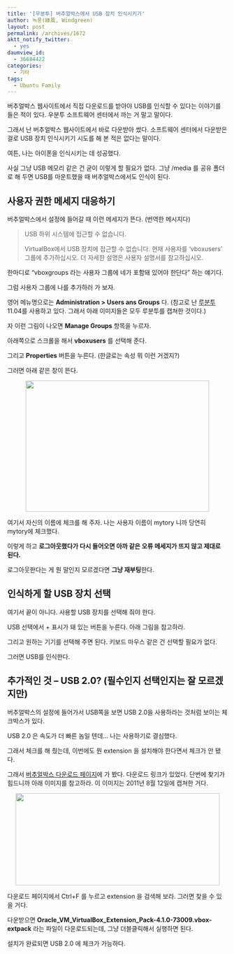 ```yaml
---
title: '[우분투] 버추얼박스에서 USB 장치 인식시키기'
author: 녹풍(綠風, Windgreen)
layout: post
permalink: /archives/1672
aktt_notify_twitter:
  - yes
daumview_id:
  - 36684422
categories:
  - 기타
tags:
  - Ubuntu Family
---
```

버추얼박스 웹사이트에서 직접 다운로드를 받아야 USB를 인식할 수 있다는 이야기를 들은 적이 있다. 우분투 소프트웨어 센터에서 까는 거 말고 말이다.

그래서 난 버추얼박스 웹사이트에서 바로 다운받아 썼다. 소프트웨어 센터에서 다운받은 걸로 USB 장치 인식시키기 시도를 해 본 적은 없다는 말이다.

여튼, 나는 아이폰을 인식시키는 데 성공했다.

사실 그냥 USB 메모리 같은 건 굳이 이렇게 할 필요가 없다. 그냥 /media 를 공유 폴더로 해 두면 USB를 마운트했을 때 버추얼박스에서도 인식이 된다.

## 사용자 권한 메세지 대응하기

버추얼박스에서 설정에 들어갈 때 이런 메세지가 뜬다. (번역한 메시지다)

> USB 하위 시스템에 접근할 수 없습니다.
> 
> VirtualBox에서 USB 장치에 접근할 수 없습니다. 현재 사용자를 &#8216;vboxusers&#8217; 그룹에 추가하십시오. 더 자세한 설명은 사용자 설명서를 참고하십시오.

한마디로 &#8220;vboxgroups 라는 사용자 그룹에 네가 포함돼 있어야 한단다&#8221; 하는 얘기다.

그럼 사용자 그룹에 나를 추가하러 가 보자.

영어 메뉴명으로는 **Administration > Users ans Groups** 다. (참고로 난 [루분투][1] 11.04를 사용하고 있다. 그래서 아래 이미지들은 모두 루분투를 캡쳐한 것이다.)

자 이런 그림이 나오면 **Manage Groups** 항목을 누르자.

아래쪽으로 스크롤을 해서 **vboxusers** 를 선택해 준다.

그리고 **Properties** 버튼을 누른다. (한글로는 속성 뭐 이런 거겠지?)

그러면 아래 같은 창이 뜬다.

<p style="text-align: center;">
  <img class="aligncenter" src="https://dl.dropbox.com/u/15546257/blog/mytory/virtualbox/group-member.png" alt="" width="420" height="300" />
</p>

여기서 자신의 이름에 체크를 해 주자. 나는 사용자 이름이 mytory 니까 당연히 mytory에 체크했다.

이렇게 하고 **로그아웃했다가 다시 들어오면 아까 같은 오류 메세지가 뜨지 않고 제대로 된다.**

로그아웃한다는 게 뭔 말인지 모르겠다면 **그냥 재부팅**한다.

## 인식하게 할 USB 장치 선택

여기서 끝이 아니다. 사용할 USB 장치를 선택해 줘야 한다.

USB 선택에서 + 표시가 돼 있는 버튼을 누른다. 아래 그림을 참고하라.

그리고 원하는 기기를 선택해 주면 된다. 키보드 마우스 같은 건 선택할 필요가 없다.

그러면 USB를 인식한다.

## 추가적인 것 &#8211; USB 2.0? (필수인지 선택인지는 잘 모르겠지만)

버추얼박스의 설정에 들어가서 USB쪽을 보면 USB 2.0을 사용하라는 것처럼 보이는 체크박스가 있다.

USB 2.0 은 속도가 더 빠른 놈일 텐데… 나는 사용하기로 결심했다.

그래서 체크를 해 줬는데, 이번에도 뭔 extension 을 설치해야 한다면서 체크가 안 됐다.

그래서 [버추얼박스 다운로드 페이지][2]에 가 봤다. 다운로드 링크가 있었다. 단번에 찾기가 힘드니까 아래 이미지를 참고하라. 이 이미지는 2011년 8월 12일에 캡쳐한 거다.

<p style="text-align: center;">
  <img class="aligncenter" src="https://dl.dropbox.com/u/15546257/blog/mytory/virtualbox/extention-pack.png" alt="" width="467" height="211" />
</p>

다운로드 페이지에서 Ctrl+F 를 누르고 extension 을 검색해 보라. 그러면 찾을 수 있을 거다.

다운받으면 **Oracle\_VM\_VirtualBox\_Extension\_Pack-4.1.0-73009.vbox-extpack** 라는 파일이 다운로드되는데, 그냥 더블클릭해서 실행하면 된다.

설치가 완료되면 USB 2.0 에 체크가 가능하다.

 [1]: http://lubuntu.net/
 [2]: http://www.virtualbox.org/wiki/Downloads